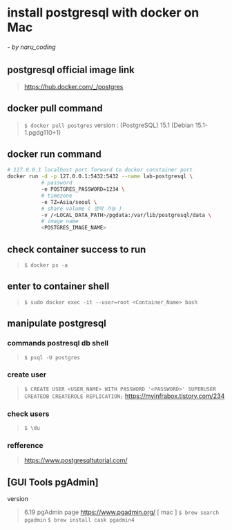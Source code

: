 # install postgresql with docker on Mac
###### - by naru_coding

## postgresql official image link
> https://hub.docker.com/_/postgres

## docker pull command
> `$ docker pull postgres`
> version : (PostgreSQL) 15.1 (Debian 15.1-1.pgdg110+1)

## docker run command
```sh
# 127.0.0.1 localhost port forward to docker constainer port 
docker run -d -p 127.0.0.1:5432:5432 --name lab-postgresql \
           # password
           -e POSTGRES_PASSWORD=1234 \
           # timezone
           -e TZ=Asia/seoul \
           # share volume ( 생략 가능 )
           -v /<LOCAL_DATA_PATH>/pgdata:/var/lib/postgresql/data \
           # image name
           <POSTGRES_IMAGE_NAME>    
```

## check container success to run
> `$ docker ps -a`

## enter to container shell
> `$ sudo docker exec -it --user=root <Container_Name> bash`

## manipulate postgresql
### commands postresql db shell
> `$ psql -U postgres`
### create user
> `$ CREATE USER <USER_NAME> WITH PASSWORD '<PASSWORD>' SUPERUSER CREATEDB CREATEROLE REPLICATION;`
> https://myinfrabox.tistory.com/234
### check users
> `$ \du`
### refference
> https://www.postgresqltutorial.com/

## [GUI Tools pgAdmin]
version
> 6.19
pgAdmin page 
> https://www.pgadmin.org/
[ mac ]
> `$ brew search pgadmin`
> `$ brew install cask pgadmin4`